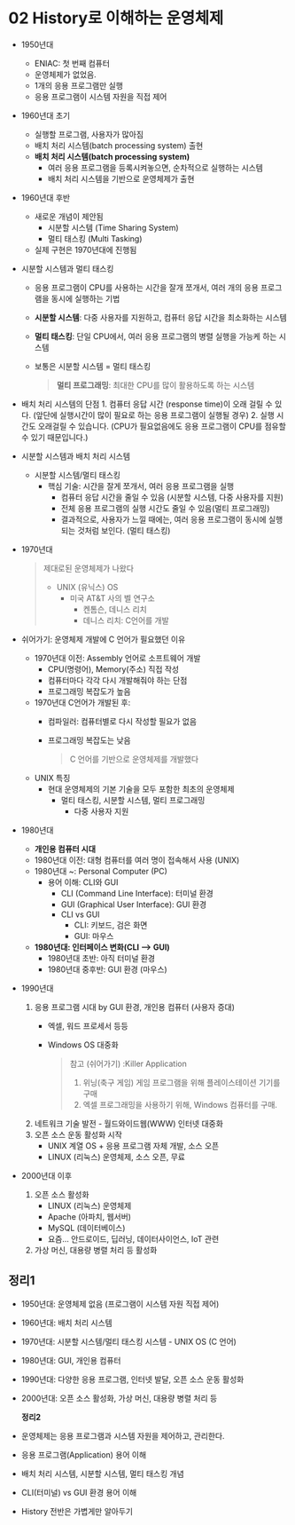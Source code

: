 # 02 History로 이해하는 운영체제

* 1950년대
  * ENIAC: 첫 번째 컴퓨터
  * 운영체제가 없었음.
  * 1개의 응용 프로그램만 실행
  * 응용 프로그램이 시스템 자원을 직접 제어
* 1960년대 초기
  * 실행할 프로그램, 사용자가 많아짐
  * 배치 처리 시스템\(batch processing system\) 출현
  * **배치 처리 시스템\(batch processing system\)**
    * 여러 응용 프로그램을 등록시켜놓으면, 순차적으로 실행하는 시스템  
    * 배치 처리 시스템을 기반으로 운영체제가 출현
* 1960년대 후반
  * 새로운 개념이 제안됨
    * 시분할 시스템 \(Time Sharing System\)
    * 멀티 태스킹 \(Multi Tasking\)
  * 실제 구현은 1970년대에 진행됨
* 시분할 시스템과 멀티 태스킹
  * 응용 프로그램이 CPU를 사용하는 시간을 잘개 쪼개서, 여러 개의 응용 프로그램을 동시에 실행하는 기법
  * **시분할 시스템**: 다중 사용자를 지원하고, 컴퓨터 응답 시간을 최소화하는 시스템
  * **멀티 태스킹**: 단일 CPU에서, 여러 응용 프로그램의 병렬 실행을 가능케 하는 시스템
  * 보통은 시분할 시스템 = 멀티 태스킹

    > **멀티 프로그래밍**: 최대한 CPU를 많이 활용하도록 하는 시스템
* 배치 처리 시스템의 단점 1. 컴퓨터 응답 시간 \(response time\)이 오래 걸릴 수 있다. \(앞단에 실행시간이 많이 필요로 하는 응용 프로그램이 실행될 경우\) 2. 실행 시간도 오래걸릴 수 있습니다. \(CPU가 필요없음에도 응용 프로그램이 CPU를 점유할 수 있기 때문입니다.\)
* 시분할 시스템과 배치 처리 시스템
  * 시분할 시스템/멀티 태스킹
    * 핵심 기술: 시간을 잘게 쪼개서, 여러 응용 프로그램을 실행
      * 컴퓨터 응답 시간을 줄일 수 있음 \(시분할 시스템, 다중 사용자를 지원\)
      * 전체 응용 프로그램의 실행 시간도 줄일 수 있음\(멀티 프로그래밍\)
      * 결과적으로, 사용자가 느낄 때에는, 여러 응용 프로그램이 동시에 실행되는 것처럼 보인다. \(멀티 태스킹\)
* 1970년대

  > 제대로된 운영체제가 나왔다
  >
  > * UNIX \(유닉스\) OS
  >   * 미국 AT&T 사의 벨 연구소
  >     * 켄톰슨, 데니스 리치
  >     * 데니스 리치: C언어를 개발

* 쉬어가기: 운영체제 개발에 C 언어가 필요했던 이유
  * 1970년대 이전: Assembly 언어로 소프트웨어 개발
    * CPU\(명령어\), Memory\(주소\) 직접 작성
    * 컴퓨터마다 각각 다시 개발해줘야 하는 단점
    * 프로그래밍 복잡도가 높음
  * 1970년대 C언어가 개발된 후:
    * 컴파일러: 컴퓨터별로 다시 작성할 필요가 없음
    * 프로그래밍 복잡도는 낮음

      > C 언어를 기반으로 운영체제를 개발했다
  * UNIX 특징
    * 현대 운영체제의 기본 기술을 모두 포함한 최초의 운영체제
      * 멀티 태스킹, 시분할 시스템, 멀티 프로그래밍
        * 다중 사용자 지원
* 1980년대 
  * **개인용 컴퓨터 시대**
  * 1980년대 이전: 대형 컴퓨터를 여러 명이 접속해서 사용 \(UNIX\)
  * 1980년대 ~: Personal Computer \(PC\)
    * 용어 이해: CLI와 GUI
      * CLI \(Command Line Interface\): 터미널 환경
      * GUI \(Graphical User Interface\): GUI 환경
      * CLI vs GUI
        * CLI: 키보드, 검은 화면
        * GUI: 마우스
  * **1980년대: 인터페이스 변화\(CLI --&gt; GUI\)**
    * 1980년대 초반: 아직 터미널 환경
    * 1980년대 중후반: GUI 환경 \(마우스\)
* 1990년대
  1. 응용 프로그램 시대 by GUI 환경, 개인용 컴퓨터 \(사용자 증대\)
     * 엑셀, 워드 프로세서 등등
     * Windows OS 대중화

       > 참고 \(쉬어가기\) :Killer Application  
       > 1. 위닝\(축구 게임\) 게임 프로그램을 위해 플레이스테이션 기기를 구매  
       > 2. 엑셀 프로그래밍을 사용하기 위해, Windows 컴퓨터를 구매.
  2. 네트워크 기술 발전 - 월드와이드웹\(WWW\) 인터넷 대중화
  3. 오픈 소스 운동 활성화 시작
     * UNIX 계열 OS + 응용 프로그램 자체 개발, 소스 오픈
     * LINUX \(리눅스\) 운영체제, 소스 오픈, 무료
* 2000년대 이후
  1. 오픈 소스 활성화
     * LINUX \(리눅스\) 운영체제
     * Apache \(아파치, 웹서버\)
     * MySQL \(데이터베이스\)
     * 요즘... 안드로이드, 딥러닝, 데이터사이언스, IoT 관련
  2. 가상 머신, 대용량 병렬 처리 등 활성화 

## 정리1

* 1950년대: 운영체제 없음 \(프로그램이 시스템 자원 직접 제어\)
* 1960년대: 배치 처리 시스템
* 1970년대: 시분할 시스템/멀티 태스킹 시스템 - UNIX OS \(C 언어\)
* 1980년대: GUI, 개인용 컴퓨터
* 1990년대: 다양한 응용 프로그램, 인터넷 발달, 오픈 소스 운동 활성화
* 2000년대: 오픈 소스 활성화, 가상 머신, 대용량 병렬 처리 등

  **정리2**

* 운영체제는 응용 프로그램과 시스템 자원을 제어하고, 관리한다.
* 응용 프로그램\(Application\) 용어 이해
* 배치 처리 시스템, 시분할 시스템, 멀티 태스킹 개념
* CLI\(터미널\) vs GUI 환경 용어 이해
* History 전반은 가볍게만 알아두기

